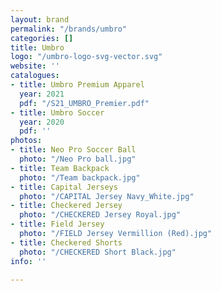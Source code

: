 ```yaml
---
layout: brand
permalink: "/brands/umbro"
categories: []
title: Umbro
logo: "/umbro-logo-svg-vector.svg"
website: ''
catalogues:
- title: Umbro Premium Apparel
  year: 2021
  pdf: "/S21_UMBRO_Premier.pdf"
- title: Umbro Soccer
  year: 2020
  pdf: ''
photos:
- title: Neo Pro Soccer Ball
  photo: "/Neo Pro ball.jpg"
- title: Team Backpack
  photo: "/Team backpack.jpg"
- title: Capital Jerseys
  photo: "/CAPITAL Jersey Navy_White.jpg"
- title: Checkered Jersey
  photo: "/CHECKERED Jersey Royal.jpg"
- title: Field Jersey
  photo: "/FIELD Jersey Vermillion (Red).jpg"
- title: Checkered Shorts
  photo: "/CHECKERED Short Black.jpg"
info: ''

---
```

